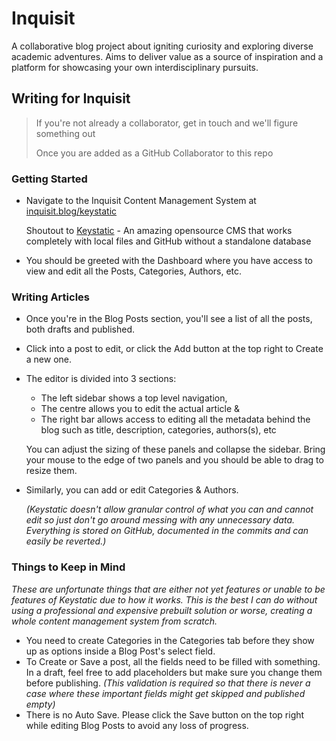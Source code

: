 # Inquisit

A collaborative blog project about igniting curiosity and exploring diverse academic adventures. Aims to deliver value as a source of inspiration and a platform for showcasing your own interdisciplinary pursuits.

## Writing for Inquisit

> If you're not already a collaborator, get in touch and we'll figure something out
>
> Once you are added as a GitHub Collaborator to this repo

### Getting Started

- Navigate to the Inquisit Content Management System at [inquisit.blog/keystatic](https://inquisit.blog/keystatic)

  Shoutout to [Keystatic](https://github.com/thinkmill/keystatic) - An amazing opensource CMS that works completely with local files and GitHub without a standalone database

- You should be greeted with the Dashboard where you have access to view and edit all the Posts, Categories, Authors, etc.

### Writing Articles

- Once you're in the Blog Posts section, you'll see a list of all the posts, both drafts and published.
- Click into a post to edit, or click the Add button at the top right to Create a new one.
- The editor is divided into 3 sections:

  - The left sidebar shows a top level navigation,
  - The centre allows you to edit the actual article &
  - The right bar allows access to editing all the metadata behind the blog such as title, description, categories, authors(s), etc

  You can adjust the sizing of these panels and collapse the sidebar. Bring your mouse to the edge of two panels and you should be able to drag to resize them.

- Similarly, you can add or edit Categories & Authors.

  _(Keystatic doesn't allow granular control of what you can and cannot edit so just don't go around messing with any unnecessary data. Everything is stored on GitHub, documented in the commits and can easily be reverted.)_

### Things to Keep in Mind

_These are unfortunate things that are either not yet features or unable to be features of Keystatic due to how it works. This is the best I can do without using a professional and expensive prebuilt solution or worse, creating a whole content management system from scratch._

- You need to create Categories in the Categories tab before they show up as options inside a Blog Post's select field.
- To Create or Save a post, all the fields need to be filled with something. In a draft, feel free to add placeholders but make sure you change them before publishing. _(This validation is required so that there is never a case where these important fields might get skipped and published empty)_
- There is no Auto Save. Please click the Save button on the top right while editing Blog Posts to avoid any loss of progress.
